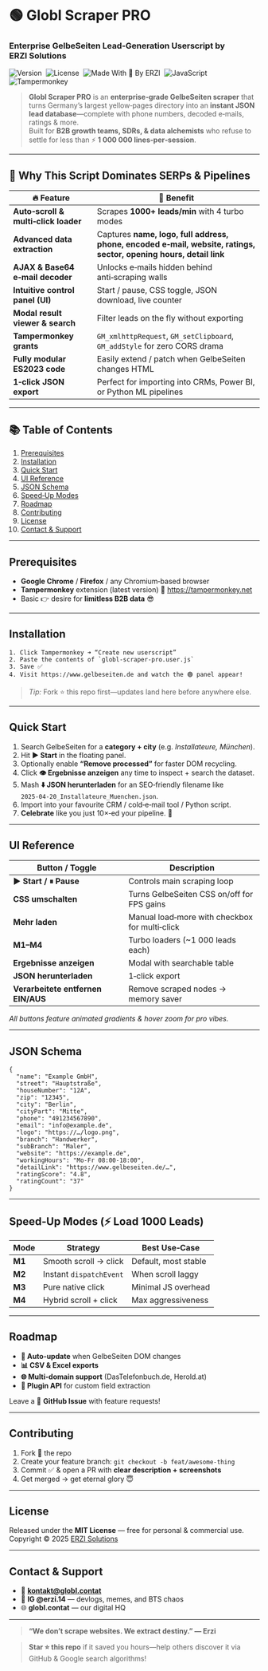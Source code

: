 <!--
SEO‑KEYWORDS: GelbeSeiten scraper, B2B lead generation, Tampermonkey userscript, enterprise web scraping, JavaScript scraping tool, phone email scraper Germany, ERZI Solutions, Globl Contact, business directory extractor
-->
# 🟢 **Globl Scraper PRO**  
### Enterprise **GelbeSeiten** Lead‑Generation Userscript by **ERZI Solutions**

![Version](https://img.shields.io/badge/version-2.0.0-blue.svg) 
![License](https://img.shields.io/badge/license-MIT-green.svg) 
![Made With 💚 By ERZI](https://img.shields.io/badge/made_by-ERZI_SOLUTIONS-562b7d) 
![JavaScript](https://img.shields.io/badge/JavaScript-ES2023-yellow) 
![Tampermonkey](https://img.shields.io/badge/Tampermonkey‑Required-black?logo=tampermonkey)

> **Globl Scraper PRO** is an **enterprise‑grade GelbeSeiten scraper** that turns Germany’s largest yellow‑pages directory into an **instant JSON lead database**—complete with phone numbers, decoded e‑mails, ratings & more.  
> Built for **B2B growth teams, SDRs, & data alchemists** who refuse to settle for less than ⚡ **1 000 000 lines‑per‑session**.

---

## 🚀 Why This Script Dominates SERPs & Pipelines

| 🔥 Feature | 🌟 Benefit |
|------------|-----------|
| **Auto‑scroll & multi‑click loader** | Scrapes **1000+ leads/min** with 4 turbo modes |
| **Advanced data extraction** | Captures **name, logo, full address, phone, encoded e‑mail, website, ratings, sector, opening hours, detail link** |
| **AJAX & Base64 e‑mail decoder** | Unlocks e‑mails hidden behind anti‑scraping walls |
| **Intuitive control panel (UI)** | Start / pause, CSS toggle, JSON download, live counter |
| **Modal result viewer & search** | Filter leads on the fly without exporting |
| **Tampermonkey grants** | `GM_xmlhttpRequest`, `GM_setClipboard`, `GM_addStyle` for zero CORS drama |
| **Fully modular ES2023 code** | Easily extend / patch when GelbeSeiten changes HTML |
| **1‑click JSON export** | Perfect for importing into CRMs, Power BI, or Python ML pipelines |

---

## 📚 Table of Contents
1. [Prerequisites](#prerequisites)
2. [Installation](#installation)
3. [Quick Start](#quick-start)
4. [UI Reference](#ui-reference)
5. [JSON Schema](#json-schema)
6. [Speed‑Up Modes](#speed-up-modes)
7. [Roadmap](#roadmap)
8. [Contributing](#contributing)
9. [License](#license)
10. [Contact & Support](#contact--support)

---

## Prerequisites
* **Google Chrome** / **Firefox** / any Chromium‑based browser  
* **Tampermonkey** extension (latest version) 🔗 <https://tampermonkey.net>  
* Basic 👉 desire for **limitless B2B data** 😎

---

## Installation
```text
1. Click Tampermonkey ➜ “Create new userscript”
2. Paste the contents of `globl-scraper-pro.user.js`
3. Save ✅
4. Visit https://www.gelbeseiten.de and watch the 🟢 panel appear!
```
> _Tip:_ Fork ⭐ this repo first—updates land here before anywhere else.

---

## Quick Start
1. Search GelbeSeiten for a **category + city** (e.g. *Installateure, München*).  
2. Hit **▶️ Start** in the floating panel.  
3. Optionally enable **“Remove processed”** for faster DOM recycling.  
4. Click **👁️ Ergebnisse anzeigen** any time to inspect + search the dataset.  
5. Mash **⬇️ JSON herunterladen** for an SEO‑friendly filename like  
   `2025‑04‑20_Installateure_Muenchen.json`.  
6. Import into your favourite CRM / cold‑e‑mail tool / Python script.  
7. **Celebrate** like you just 10×‑ed your pipeline. 🎉

---

## UI Reference

| Button / Toggle | Description |
|-----------------|-------------|
| **▶️ Start / ⏸ Pause** | Controls main scraping loop |
| **CSS umschalten** | Turns GelbeSeiten CSS on/off for FPS gains |
| **Mehr laden** | Manual load‑more with checkbox for multi‑click |
| **M1–M4** | Turbo loaders (~1 000 leads each) |
| **Ergebnisse anzeigen** | Modal with searchable table |
| **JSON herunterladen** | 1‑click export |
| **Verarbeitete entfernen EIN/AUS** | Remove scraped nodes → memory saver |

*All buttons feature animated gradients & hover zoom for pro vibes.*

---

## JSON Schema

```jsonc
{
  "name": "Example GmbH",
  "street": "Hauptstraße",
  "houseNumber": "12A",
  "zip": "12345",
  "city": "Berlin",
  "cityPart": "Mitte",
  "phone": "491234567890",
  "email": "info@example.de",
  "logo": "https://…/logo.png",
  "branch": "Handwerker",
  "subBranch": "Maler",
  "website": "https://example.de",
  "workingHours": "Mo‑Fr 08:00‑18:00",
  "detailLink": "https://www.gelbeseiten.de/…",
  "ratingScore": "4.8",
  "ratingCount": "37"
}
```

---

## Speed‑Up Modes (⚡ Load 1000 Leads)

| Mode | Strategy | Best Use‑Case |
|------|----------|---------------|
| **M1** | Smooth scroll → click | Default, most stable |
| **M2** | Instant `dispatchEvent` | When scroll laggy |
| **M3** | Pure native click | Minimal JS overhead |
| **M4** | Hybrid scroll + click | Max aggressiveness |

---

## Roadmap
* **🔄 Auto‑update** when GelbeSeiten DOM changes  
* **📊 CSV & Excel exports**  
* **🌐 Multi‑domain support** (DasTelefonbuch.de, Herold.at)  
* **🧩 Plugin API** for custom field extraction  

Leave a 💬 **GitHub Issue** with feature requests!

---

## Contributing
1. Fork 🍴 the repo  
2. Create your feature branch: `git checkout -b feat/awesome‑thing`  
3. Commit ✅ & open a PR with **clear description + screenshots**  
4. Get merged → get eternal glory 😇

---

## License
Released under the **MIT License** — free for personal & commercial use.  
Copyright © 2025 [ERZI Solutions](https://www.globl.contat)

---

## Contact & Support
* 📧 **kontakt@globl.contat**  
* 📸 **IG @erzi.14** — devlogs, memes, and BTS chaos  
* 🌐 **globl.contat** — our digital HQ

---

> **“We don’t scrape websites. We extract destiny.” — Erzi**

> **Star ⭐ this repo** if it saved you hours—help others discover it via GitHub & Google search algorithms!
```
